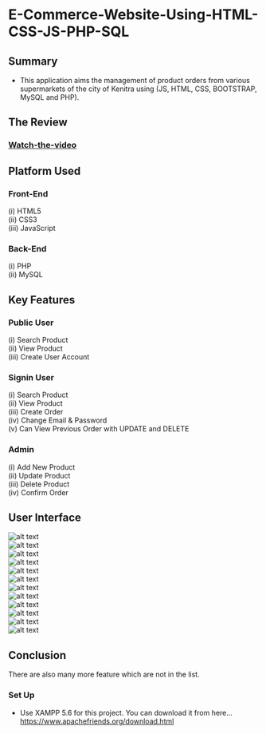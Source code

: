 # E-Commerce-Website-Using-HTML-CSS-JS-PHP-SQL

## Summary
- This application aims the management of product orders from various supermarkets of the city of Kenitra using (JS, HTML, CSS, BOOTSTRAP, MySQL and PHP).
## The Review
### [Watch-the-video](https://www.youtube.com/watch?v=j8i1iIm4DCY ) 

## Platform Used
### Front-End
  (i) HTML5 <br>
  (ii) CSS3 <br>
  (iii) JavaScript <br>

### Back-End
  (i) PHP <br>
  (ii) MySQL <br>

## Key Features
### Public User
(i) Search Product <br>
(ii) View Product <br>
(iii) Create User Account <br>

### Signin User
(i) Search Product <br>
(ii) View Product <br>
(iii) Create Order <br>
(iv) Change Email & Password <br>
(v) Can View Previous Order with UPDATE and DELETE <br>

### Admin
(i) Add New Product <br>
(ii) Update Product <br>
(iii) Delete Product <br>
(iv) Confirm Order <br>

## User Interface

![alt text](https://github.com/Anas-Hilia/E-ComerceApp/blob/master/screenshots/pic1.PNG?raw=true) <br>
![alt text](https://github.com/Anas-Hilia/E-ComerceApp/blob/master/screenshots/pic2.PNG?raw=true) <br>
![alt text](https://github.com/Anas-Hilia/E-ComerceApp/blob/master/screenshots/pic3.PNG?raw=true) <br>
![alt text](https://github.com/Anas-Hilia/E-ComerceApp/blob/master/screenshots/pic4.PNG?raw=true) <br>
![alt text](https://github.com/Anas-Hilia/E-ComerceApp/blob/master/screenshots/pic5.PNG?raw=true) <br>
![alt text](https://github.com/Anas-Hilia/E-ComerceApp/blob/master/screenshots/pic6.PNG?raw=true) <br>
![alt text](https://github.com/Anas-Hilia/E-ComerceApp/blob/master/screenshots/pic7.PNG?raw=true) <br>
![alt text](https://github.com/Anas-Hilia/E-ComerceApp/blob/master/screenshots/pic8.PNG?raw=true) <br>
![alt text](https://github.com/Anas-Hilia/E-ComerceApp/blob/master/screenshots/pic9.PNG?raw=true) <br>
![alt text](https://github.com/Anas-Hilia/E-ComerceApp/blob/master/screenshots/pic10.PNG?raw=true) <br>
![alt text](https://github.com/Anas-Hilia/E-ComerceApp/blob/master/screenshots/pic11.PNG?raw=true) <br>
![alt text](https://github.com/Anas-Hilia/E-ComerceApp/blob/master/screenshots/pic12.PNG?raw=true) <br>

  



## Conclusion
There are also many more feature which are not in the list.

### Set Up
- Use XAMPP 5.6 for this project. You can download it from here... https://www.apachefriends.org/download.html

